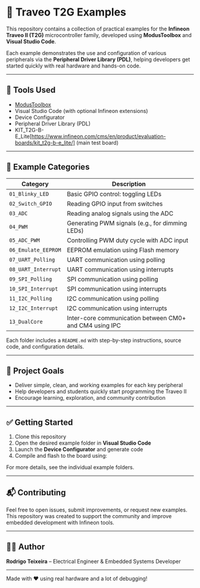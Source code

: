 # 🚀 Traveo T2G Examples

This repository contains a collection of practical examples for the **Infineon Traveo II (T2G)** microcontroller family, developed using **ModusToolbox** and **Visual Studio Code**.

Each example demonstrates the use and configuration of various peripherals via the **Peripheral Driver Library (PDL)**, helping developers get started quickly with real hardware and hands-on code.

---

## 🔧 Tools Used

- [ModusToolbox](https://www.infineon.com/cms/en/design-support/tools/sdk/modustoolbox-software/)
- Visual Studio Code (with optional Infineon extensions)
- Device Configurator
- Peripheral Driver Library (PDL)
- KIT_T2G-B-E_Lite[https://www.infineon.com/cms/en/product/evaluation-boards/kit_t2g-b-e_lite/] (main test board)

---

## 📁 Example Categories

| Category              | Description                                           |
|-----------------------|-------------------------------------------------------|
| `01_Blinky_LED`       | Basic GPIO control: toggling LEDs                     |
| `02_Switch_GPIO`      | Reading GPIO input from switches                      |
| `03_ADC`              | Reading analog signals using the ADC                 |
| `04_PWM`              | Generating PWM signals (e.g., for dimming LEDs)       |
| `05_ADC_PWM`          | Controlling PWM duty cycle with ADC input             |
| `06_Emulate_EEPROM`   | EEPROM emulation using Flash memory                   |
| `07_UART_Polling`     | UART communication using polling                      |
| `08_UART_Interrupt`   | UART communication using interrupts                   |
| `09_SPI_Polling`      | SPI communication using polling                       |
| `10_SPI_Interrupt`    | SPI communication using interrupts                    |
| `11_I2C_Polling`      | I2C communication using polling                       |
| `12_I2C_Interrupt`    | I2C communication using interrupts                    |
| `13_DualCore`         | Inter-core communication between CM0+ and CM4 using IPC |

Each folder includes a `README.md` with step-by-step instructions, source code, and configuration details.

---

## 🧠 Project Goals

- Deliver simple, clean, and working examples for each key peripheral
- Help developers and students quickly start programming the Traveo II
- Encourage learning, exploration, and community contribution

---

## ✅ Getting Started

1. Clone this repository
2. Open the desired example folder in **Visual Studio Code**
3. Launch the **Device Configurator** and generate code
4. Compile and flash to the board using:

For more details, see the individual example folders.

---

## 📬 Contributing

Feel free to open issues, submit improvements, or request new examples.  
This repository was created to support the community and improve embedded development with Infineon tools.

---

## 👨‍💻 Author

**Rodrigo Teixeira** – Electrical Engineer & Embedded Systems Developer  

---

Made with ❤️ using real hardware and a lot of debugging!
